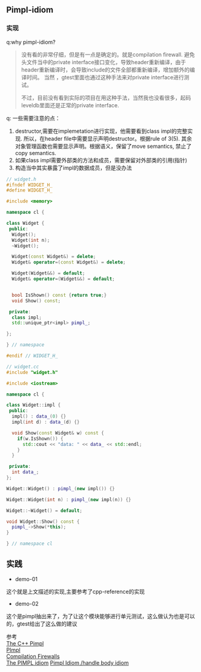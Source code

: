 ## Pimpl-idiom

### 实现

q:why pimpl-idiom?
>没有看的非常仔细，但是有一点是确定的。就是compilation firewall.
避免头文件当中的private interface接口变化，导致header重新编译，由于header重新编译时，会导致include的文件全部都重新编译，增加额外的编译时间。
当然 ，gtest里面也通过这种手法来对private interface进行测试。
>
>不过，目前没有看到实际的项目在用这种手法，当然我也没看很多，起码leveldb里面还是正常的private interface.

q: 一些需要注意的点：
1. destructor,需要在implemetation进行实现，他需要看到class impl的完整实现. 所以，在header file中需要显示声明destructor。根据rule of 3(5). 其余对象管理函数也需要显示声明。根据语义，保留了move semantics, 禁止了copy semantics.
2. 如果class impl需要外部类的方法和成员，需要保留对外部类的引用(指针)
3. 构造当中其实暴露了impl的数据成员，但是没办法

```cpp
// widget.h
#ifndef WIDGET_H_
#define WIDGET_H_

#include <memory>

namespace cl {

class Widget {
 public:
  Widget();
  Widget(int n);
  ~Widget();

  Widget(const Widget&) = delete;
  Widget& operator=(const Widget&) = delete;

  Widget(Widget&&) = default;
  Widget& operator=(Widget&&) = default;


  bool IsShown() const {return true;}
  void Show() const;

 private:
  class impl;
  std::unique_ptr<impl> pimpl_;

};

} // namespace

#endif // WIDGET_H_

// widget.cc
#include "widget.h"

#include <iostream>

namespace cl {

class Widget::impl {
 public:
  impl() : data_(0) {}
  impl(int d) : data_(d) {}

  void Show(const Widget& w) const {
    if(w.IsShown()) {
      std::cout << "data: " << data_ << std::endl;
    }
  }

 private:
  int data_;
};

Widget::Widget() : pimpl_(new impl()) {}

Widget::Widget(int n) : pimpl_(new impl(n)) {}

Widget::~Widget() = default;

void Widget::Show() const {
  pimpl_->Show(*this);
}

} // namespace cl
```

## 实践

- demo-01

这个就是上文描述的实现,主要参考了cpp-reference的实现

- demo-02

这个是pimpl抽出来了，为了让这个模块能够进行单元测试，这么做认为也是可以的，gtest给出了这么做的建议

参考<br>
[The C++ Pimpl](https://www.gamedev.net/articles/programming/general-and-gameplay-programming/the-c-pimpl-r1794/)<br>
[PImpl](https://en.cppreference.com/w/cpp/language/pimpl)<br>
[Compilation Firewalls](https://herbsutter.com/gotw/_100/)<br>
[The PIMPL idiom](https://cpppatterns.com/patterns/pimpl.html)
[Pimpl Idiom /handle body idiom](https://www.cnblogs.com/youxin/p/4300797.html)
